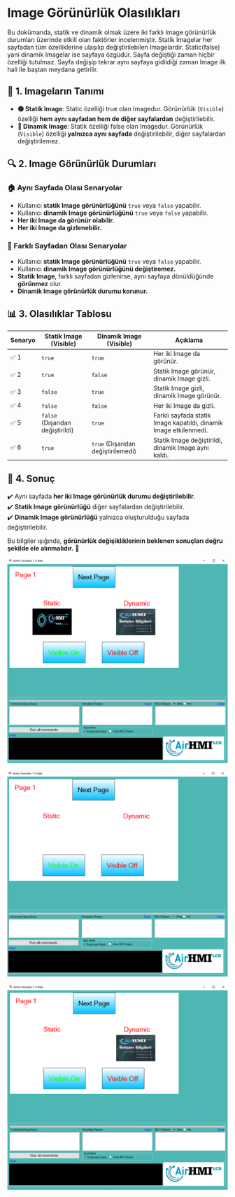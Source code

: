 # Image Görünürlük Olasılıkları

Bu dokümanda, statik ve dinamik olmak üzere iki farklı Image görünürlük durumları üzerinde etkili olan faktörler incelenmiştir.
Statik Imagelar her sayfadan tüm özelliklerine ulaşılıp değiştirilebilen Imagelardır. Static(false) yani dinamik Imagelar ise sayfaya özgüdür.
Sayfa değiştiği zaman hiçbir özelliği tutulmaz. Sayfa değişip tekrar aynı sayfaya gidildiği zaman Image ilk hali ile baştan meydana getirilir. 

## 📌 1. Imageların Tanımı
- **🟢 Statik Image**: Static özelliği true olan Imagedur. Görünürlük (`Visible`) özelliği **hem aynı sayfadan hem de diğer sayfalardan** değiştirilebilir.
- **🔵 Dinamik Image**: Statik özelliği false olan Imagedur. Görünürlük (`Visible`) özelliği **yalnızca aynı sayfada** değiştirilebilir, diğer sayfalardan değiştirilemez.

## 🔍 2. Image Görünürlük Durumları
### 🏠 Aynı Sayfada Olası Senaryolar
- Kullanıcı **statik Image görünürlüğünü** `true` veya `false` yapabilir.
- Kullanıcı **dinamik Image görünürlüğünü** `true` veya `false` yapabilir.
- **Her iki Image da görünür olabilir.**
- **Her iki Image da gizlenebilir.**

### 🔄 Farklı Sayfadan Olası Senaryolar
- Kullanıcı **statik Image görünürlüğünü** `true` veya `false` yapabilir.
- Kullanıcı **dinamik Image görünürlüğünü değiştiremez.**
- **Statik Image**, farklı sayfadan gizlenirse, aynı sayfaya dönüldüğünde **görünmez** olur.
- **Dinamik Image görünürlük durumu korunur.**

## 📊 3. Olasılıklar Tablosu

| Senaryo | Statik Image (Visible) | Dinamik Image (Visible) | Açıklama |
|---------|------------------------|------------------------|-----------|
| ✅ 1 | `true`  | `true`  | Her iki Image da görünür. |
| ✅ 2 | `true`  | `false` | Statik Image görünür, dinamik Image gizli. |
| ✅ 3 | `false` | `true`  | Statik Image gizli, dinamik Image görünür. |
| ✅ 4 | `false` | `false` | Her iki Image da gizli. |
| ✅ 5 | `false` (Dışarıdan değiştirildi) | `true` | Farklı sayfada statik Image kapatıldı, dinamik Image etkilenmedi. |
| ✅ 6 | `true`  | `true` (Dışarıdan değiştirilemedi) | Statik Image değiştirildi, dinamik Image aynı kaldı. |

## 🎯 4. Sonuç
✔️ Aynı sayfada **her iki Image görünürlük durumu değiştirilebilir**.  
✔️ **Statik Image görünürlüğü** diğer sayfalardan değiştirilebilir.  
✔️ **Dinamik Image görünürlüğü** yalnızca oluşturulduğu sayfada değiştirilebilir.  

Bu bilgiler ışığında, **görünürlük değişikliklerinin beklenen sonuçları doğru şekilde ele alınmalıdır.** 🚀

![Açıklama Metni](1.png)

![Açıklama Metni](2.png)

![Açıklama Metni](3.png)

